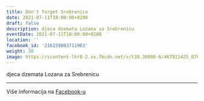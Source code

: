 ```yaml
---
title: Don't forget Srebrenica
date: 2021-07-11T18:00:00+0200
draft: false
description: djeca dzemata Lozana za Srebrenicu
eventDate: 2021-07-11T18:00:00+0200
location: ''
facebook_id: '216159003711963'
weight: 30
image: https://scontent-lhr8-2.xx.fbcdn.net/v/t39.30808-6/467911425_8702124949883247_8451066247417132989_n.jpg?_nc_cat=103&ccb=1-7&_nc_sid=9e60e4&_nc_ohc=BtdDWCbi3woQ7kNvwFeKZ7w&_nc_oc=Adm9dV4L4b-3B7K5JD3fyuNdMd2Ilhho5ECokR1Sd76BnzeZH-c6nSJ6nz9v70tsoF0&_nc_zt=23&_nc_ht=scontent-lhr8-2.xx&edm=ABTKTjYEAAAA&_nc_gid=gQQ84UjeM_V27VDlhffrBw&oh=00_AfTsNMA7POggnTxDsoK8hWaHIn3FWlb5MGf2ZQm5YL2wQQ&oe=6890CA59
---
```


djeca dzemata Lozana za Srebrenicu

---

Više informacija na [Facebook-u](https://facebook.com/events/216159003711963)